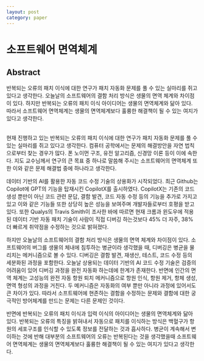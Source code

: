 ```yaml
---
layout: post
category: paper
---
```


# 소프트웨어 면역체계

## Abstract

반복되는 오류의 패치 이식에 대한 연구가 패치 자동화 문제를 풀 수 있는 실마리를 쥐고 있다고 생각한다. 오늘날의 소프트웨어의 결함 처리 방식은 생물의 면역 체계와 차이점이 있다. 하지만 반복되는 오류의 패치 이식 아이디어는 생물의 면역체계와 닮아 있다. 따라서 소프트웨어 면역체계는 생물의 면역체계보다 훌륭한 해결책이 될 수 있는 여지가 있다고 생각한다.


</br>
현재 진행하고 있는 반복되는 오류의 패치 이식에 대한 연구가 패치 자동화 문제를 풀 수 있는 실마리를 쥐고 있다고 생각한다. 컴퓨터 공학에서는 문제의 해결방안을 자연 법칙으로부터 찾는 경우가 많다. 폰 노이먼 구조, 유전 알고리즘, 신경망 이론 등이 이에 속한다. 지도 교수님께서 연구의 큰 목표 중 하나로 말씀해 주시는 소프트웨어의 면역체계 또한 이와 같은 문제 해결법 중에 하나라고 생각한다.

데이터 기반의 AI를 활용한 자동 코드 수정 기술의 상용화가 시작되었다. 최근 Github는 Copilot에 GPT의 기능을 탑재시킨 CopilotX를 출시하였다. CopilotX는 기존의 코드 생성 뿐만이 아닌 코드 관련 문답, 결함 발견, 코드 자동 수정 등의 기능을 추가로 가지고 있고 이와 같은 기능들 또한 상당히 높은 성능을 보여주며 개발자들로부터 호평을 받고있다. 또한 Qualys의 Travis Smith이 조사한 바에 따르면 현재 크롬과 윈도우에 적용된 데이터 기반 자동 패치 기술이 사람이 직접 디버깅 하는것보다 45\% 더 자주, 38\% 더 빠르게 취약점을 수정하는 것으로 밝혀졌다.

하지만 오늘날의 소프트웨어의 결함 처리 방식은 생물의 면역 체계와 차이점이 있다. 소프트웨어의 버그를 생물의 체내에 침투하는 병균이라 생각했을 때, 디버깅은 병균을 물리치는 메커니즘으로 볼 수 있다. 디버깅은 결함 발견, 재생산, 테스트, 코드 수정 등의 세분화된 과정을 포함한다. 오늘날 상용되는 데이터 기반의 AI 코드 수정 기술은 검증의 어려움이 있어 디버깅 과정을 완전 자동화 하는데에 한계가 존재한다. 반면에 인간의 면역 체계는 고성능의 완전 자동 항원 퇴치 메커니즘으로 항원 인식, 항원 제거, 항체 생성, 면역 형성의 과정을 거친다. 두 메커니즘은 자동화의 여부 뿐만 아니라 과정에 있어서도 큰 차이가 있다. 따라서 소프트웨어에 현존하는 결함을 수정하는 문제와 결함에 대한 궁극적인 방어체계를 만드는 문제는 다른 문제인 것이다. 

반면에 반복되는 오류의 패치 이식과 입력 이식의 아이디어는 생물의 면역체계와 닮아 있다. 반복되는 오류의 특징을 밝혀내서 자동으로 패치를 이식하는 방식은 백혈구가 항원의 세포구조를 인식할 수 있도록 정보를 전달하는 것과 흡사하다. 병균이 계속해서 변이하는 것에 반해 대부분의 소프트웨어의 오류는 반복된다는 것을 생각했을때 소프트웨어 면역체계는 생물의 면역체계보다 훌륭한 해결책이 될 수 있는 여지가 있다고 생각한다.